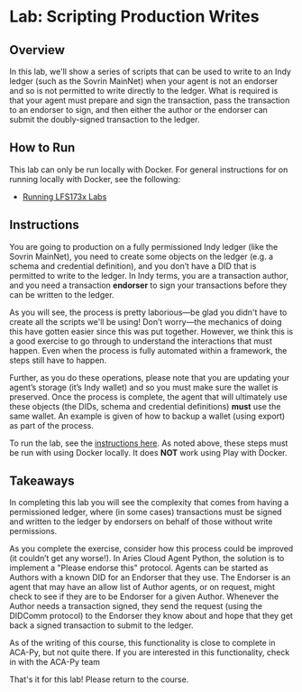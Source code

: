 # Lab: Scripting Production Writes

## Overview

In this lab, we'll show a series of scripts that can be used to write to an Indy
ledger (such as the Sovrin MainNet) when your agent is not an endorser and so is
not permitted to write directly to the ledger. What is required is that your
agent must prepare and sign the transaction, pass the transaction to an endorser
to sign, and then either the author or the endorser can submit the doubly-signed
transaction to the ledger.

## How to Run

This lab can only be run locally with Docker. For general instructions for on running locally with Docker, see the following:

- [Running LFS173x Labs](RunningLabs.md#running-on-docker-locally)

## Instructions

You are going to production on a fully permissioned Indy ledger (like the Sovrin
MainNet), you need to create some objects on the ledger (e.g. a schema and
credential definition), and you don’t have a DID that is permitted to write to
the ledger. In Indy terms, you are a transaction author, and you need a
transaction **endorser** to sign your transactions before they can be written to
the ledger.

As you will see, the process is pretty laborious&mdash;be glad you didn't have
to create all the scripts we'll be using! Don’t worry&mdash;the mechanics of
doing this have gotten easier since this was put together. However, we think
this is a good exercise to go through to understand the interactions that must
happen. Even when the process is fully automated within a framework, the steps still have to happen.

Further, as you do these operations, please note that you are updating your
agent’s storage (it’s Indy wallet) and so you must make sure the wallet is
preserved. Once the process is complete, the agent that will ultimately use
these objects (the DIDs, schema and credential definitions) **must** use the
same wallet. An example is given of how to backup a wallet (using export) as
part of the process.

To run the lab, see the [instructions
here](https://github.com/bcgov/von-network/blob/master/docs/Writing%20Transactions%20to%20a%20Ledger%20for%20an%20Un-privileged%20Author.md).
As noted above, these steps must be run with using Docker locally. It does
**NOT** work using Play with Docker.

## Takeaways

In completing this lab you will see the complexity that comes from having a
permissioned ledger, where (in some cases) transactions must be signed and
written to the ledger by endorsers on behalf of those without write permissions.

As you complete the exercise, consider how this process could be improved (it
couldn’t get any worse!). In Aries Cloud Agent Python, the solution is
to implement a "Please endorse this" protocol. Agents can be started as
Authors with a known DID for an Endorser that they use. The Endorser is
an agent that may have an allow list of Author agents, or on request,
might check to see if they are to be Endorser for a given Author.
Whenever the Author needs a transaction signed, they send the request
(using the DIDComm protocol) to the Endorser they know about and hope
that they get back a signed transaction to submit to the ledger.

As of the writing of this course, this functionality is close to
complete in ACA-Py, but not quite there. If you are interested
in this functionality, check in with the ACA-Py team 

That's it for this lab! Please return to the course.
